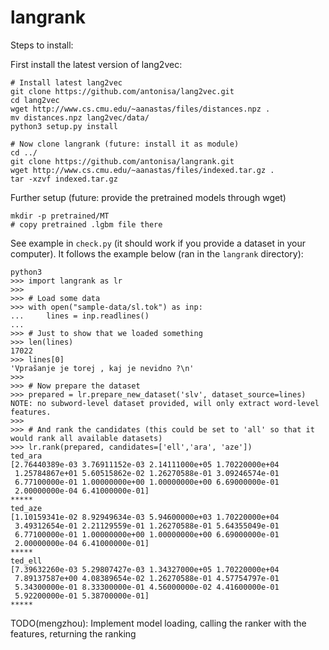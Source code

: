 # langrank

Steps to install:

First install the latest version of lang2vec:

~~~~
# Install latest lang2vec
git clone https://github.com/antonisa/lang2vec.git
cd lang2vec
wget http://www.cs.cmu.edu/~aanastas/files/distances.npz .
mv distances.npz lang2vec/data/
python3 setup.py install

# Now clone langrank (future: install it as module)
cd ../
git clone https://github.com/antonisa/langrank.git
wget http://www.cs.cmu.edu/~aanastas/files/indexed.tar.gz .
tar -xzvf indexed.tar.gz
~~~~

Further setup (future: provide the pretrained models through wget)
~~~~
mkdir -p pretrained/MT
# copy pretrained .lgbm file there
~~~~

See example in ``check.py`` (it should work if you provide a dataset in your computer).
It follows the example below (ran in the ``langrank`` directory):
~~~~
python3
>>> import langrank as lr
>>>
>>> # Load some data
>>> with open("sample-data/sl.tok") as inp:
...     lines = inp.readlines()
... 
>>> # Just to show that we loaded something
>>> len(lines) 
17022
>>> lines[0]
'Vprašanje je torej , kaj je nevidno ?\n'
>>> 
>>> # Now prepare the dataset
>>> prepared = lr.prepare_new_dataset('slv', dataset_source=lines)
NOTE: no subword-level dataset provided, will only extract word-level features.
>>>
>>> # And rank the candidates (this could be set to 'all' so that it would rank all available datasets)
>>> lr.rank(prepared, candidates=['ell','ara', 'aze'])
ted_ara
[2.76440389e-03 3.76911152e-03 2.14111000e+05 1.70220000e+04
 1.25784867e+01 5.60515862e-02 1.26270588e-01 3.09246574e-01
 6.77100000e-01 1.00000000e+00 1.00000000e+00 6.69000000e-01
 2.00000000e-04 6.41000000e-01]
*****
ted_aze
[1.10159341e-02 8.92949634e-03 5.94600000e+03 1.70220000e+04
 3.49312654e-01 2.21129559e-01 1.26270588e-01 5.64355049e-01
 6.77100000e-01 1.00000000e+00 1.00000000e+00 6.69000000e-01
 2.00000000e-04 6.41000000e-01]
*****
ted_ell
[7.39632260e-03 5.29807427e-03 1.34327000e+05 1.70220000e+04
 7.89137587e+00 4.08389654e-02 1.26270588e-01 4.57754797e-01
 5.34300000e-01 8.33300000e-01 4.56000000e-02 4.41600000e-01
 5.92200000e-01 5.38700000e-01]
*****
~~~~

TODO(mengzhou): Implement model loading, calling the ranker with the features, returning the ranking



